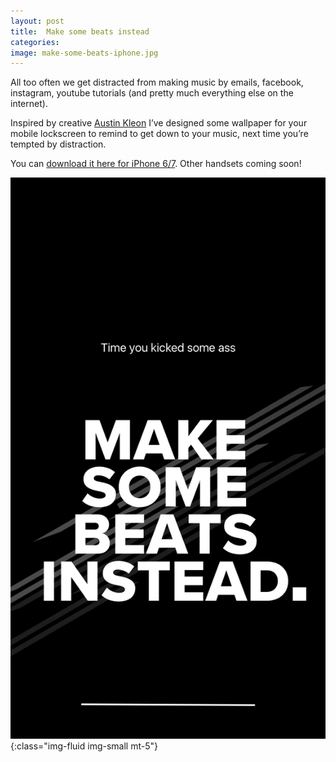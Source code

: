 ```yaml
---
layout: post
title:  Make some beats instead
categories: 
image: make-some-beats-iphone.jpg
---
```

All too often we get distracted from making music by emails, facebook, instagram, youtube tutorials (and pretty much everything else on the internet).

Inspired by creative [Austin Kleon](http://austinkleon.com) I’ve designed some wallpaper for your mobile lockscreen to remind to get down to your music, next time you’re tempted by distraction.

You can [download it here for iPhone 6/7](/assets/make-some-beats-instead-iphone.png). Other handsets coming soon!

![image-title-here](/assets/make-some-beats-instead-iphone.png){:class="img-fluid img-small mt-5"}




